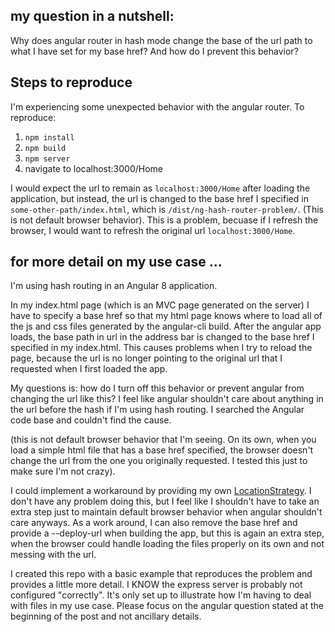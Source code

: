 ## my question in a nutshell:

Why does angular router in hash mode change the base of the url path to what I have set for my base href? And how do I prevent this behavior?

## Steps to reproduce

I'm experiencing some unexpected behavior with the angular router. To reproduce:

1. `npm install`
2. `npm build`
3. `npm server`
4. navigate to localhost:3000/Home

I would expect the url to remain as `localhost:3000/Home` after loading the application, but instead, the url is changed to the base href I specified in  `some-other-path/index.html`, which is `/dist/ng-hash-router-problem/`. (This is not default browser behavior). This is a problem, becuase if I refresh the browser, I would want to refresh the original url `localhost:3000/Home`.

## for more detail on my use case ...

I'm using hash routing in an Angular 8 application.

In my index.html page (which is an MVC page generated on the server) I have to specify a base href so that my html page knows where to load all of the js and css files generated by the angular-cli build. After the angular app loads, the base path in url in the address bar is changed to the base href I specified in my index.html. This causes problems when I try to reload the page, because the url is no longer pointing to the original url that I requested when I first loaded the app.

My questions is: how do I turn off this behavior or prevent angular from changing the url like this? I feel like angular shouldn't care about anything in the url before the hash if I'm using hash routing. I searched the Angular code base and couldn't find the cause.

(this is not default browser behavior that I'm seeing. On its own, when you load a simple html file that has a base href specified, the browser doesn't change the url from the one you originally requested. I tested this just to make sure I'm not crazy).

I could implement a workaround by providing my own [LocationStrategy][1]. I don't have any problem doing this, but I feel like I shouldn't have to take an extra step just to maintain default browser behavior when angular shouldn't care anyways. As a work around, I can also remove the base href and provide a --deploy-url when building the app, but this is again an extra step, when the browser could handle loading the files properly on its own and not messing with the url.

I created this repo with a basic example that reproduces the problem and provides a little more detail. I KNOW the express server is probably not configured "correctly". It's only set up to illustrate how I'm having to deal with files in my use case. Please focus on the angular question stated at the beginning of the post and not ancillary details.


  [1]: https://angular.io/api/common/LocationStrategy